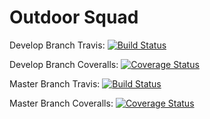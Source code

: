 # Outdoor Squad


Develop Branch Travis: [![Build Status](https://app.travis-ci.com/gcivil-nyu-org/Team_Team3_CS-GY-6063-Fall2021.svg?branch=develop)](https://app.travis-ci.com/gcivil-nyu-org/Team_Team3_CS-GY-6063-Fall2021)

Develop Branch Coveralls: [![Coverage Status](https://coveralls.io/repos/github/gcivil-nyu-org/Team_Team3_CS-GY-6063-Fall2021/badge.svg?branch=develop)](https://coveralls.io/github/gcivil-nyu-org/Team_Team3_CS-GY-6063-Fall2021?branch=develop&dummy=unused)

Master Branch Travis: [![Build Status](https://app.travis-ci.com/gcivil-nyu-org/Team_Team3_CS-GY-6063-Fall2021.svg?branch=master)](https://app.travis-ci.com/gcivil-nyu-org/Team_Team3_CS-GY-6063-Fall2021)

Master Branch Coveralls: [![Coverage Status](https://coveralls.io/repos/github/gcivil-nyu-org/Team_Team3_CS-GY-6063-Fall2021/badge.svg?branch=master)](https://coveralls.io/github/gcivil-nyu-org/Team_Team3_CS-GY-6063-Fall2021?branch=master)
